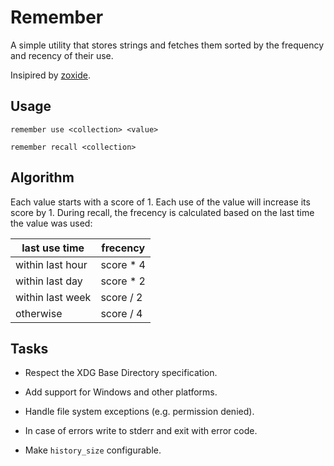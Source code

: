 Remember
========

A simple utility that stores strings and fetches them
sorted by the frequency and recency of their use.

Insipired by [zoxide](https://github.com/ajeetdsouza/zoxide).

Usage
-----

`remember use <collection> <value>`

`remember recall <collection>`

Algorithm
---------

Each value starts with a score of 1. Each use of the value
will increase its score by 1. During recall, the frecency
is calculated based on the last time the value was used:

| last use time    | frecency  |
|------------------|-----------|
| within last hour | score * 4 |
| within last day  | score * 2 |
| within last week | score / 2 |
| otherwise        | score / 4 |

Tasks
-----

  - Respect the XDG Base Directory specification.

  - Add support for Windows and other platforms.

  - Handle file system exceptions (e.g. permission denied).

  - In case of errors write to stderr and exit with error code.

  - Make `history_size` configurable.
